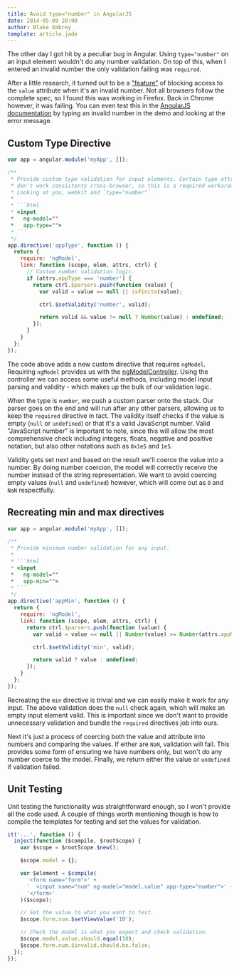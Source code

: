 ```yaml
---
title: Avoid type="number" in AngularJS
date: 2014-05-09 20:00
author: Blake Embrey
template: article.jade
---
```


The other day I got hit by a peculiar bug in Angular. Using `type="number"` on an input element wouldn't do any number validation. On top of this, when I entered an invalid number the only validation failing was `required`.

After a little research, it turned out to be a ["feature"](http://www.w3.org/TR/html5/forms.html#number-state-%28type=number%29) of blocking access to the `value` attribute when it's an invalid number. Not all browsers follow the complete spec, so I found this was working in Firefox. Back in Chrome however, it was failing. You can even test this in the [AngularJS documentation](https://docs.angularjs.org/api/ng/input/input%5Bnumber%5D) by typing an invalid number in the demo and looking at the error message.

## Custom Type Directive

~~~javascript
var app = angular.module('myApp', []);

/**
 * Provide custom type validation for input elements. Certain type attributes
 * don't work consistenty cross-browser, so this is a required workaround.
 * Looking at you, webkit and `type="number"`.
 *
 * ```html
 * <input
 *   ng-model=""
 *   app-type="">
 * ```
 */
app.directive('appType', function () {
  return {
    require: 'ngModel',
    link: function (scope, elem, attrs, ctrl) {
      // Custom number validation logic.
      if (attrs.appType === 'number') {
        return ctrl.$parsers.push(function (value) {
          var valid = value == null || isFinite(value);

          ctrl.$setValidity('number', valid);

          return valid && value != null ? Number(value) : undefined;
        });
      }
    }
  };
});
~~~

The code above adds a new custom directive that requires `ngModel`. Requiring `ngModel` provides us with the [ngModelController](http://docs.angularjs.org/api/ng.directive:ngModel.NgModelController). Using the controller we can access some useful methods, including model input parsing and validity - which makes up the bulk of our validation logic.

When the type is `number`, we push a custom parser onto the stack. Our parser goes on the end and will run after any other parsers, allowing us to keep the `required` directive in tact. The validity itself checks if the value is empty (`null` or `undefined`) or that it's a valid JavaScript number. Valid "JavaScript number" is important to note, since this will allow the most comprehensive check including integers, floats, negative and positive notation, but also other notations such as `0x1e5` and `1e5`.

Validity gets set next and based on the result we'll coerce the value into a number. By doing number coercion, the model will correctly receive the number instead of the string representation. We want to avoid coercing empty values (`null` and `undefined`) however, which will come out as `0` and `NaN` respectfully.

## Recreating min and max directives

~~~javascript
var app = angular.module('myApp', []);

/**
 * Provide minimum number validation for any input.
 *
 * ```html
 * <input
 *   ng-model=""
 *   app-min="">
 * ```
 */
app.directive('appMin', function () {
  return {
    require: 'ngModel',
    link: function (scope, elem, attrs, ctrl) {
      return ctrl.$parsers.push(function (value) {
        var valid = value == null || Number(value) >= Number(attrs.appMin);

        ctrl.$setValidity('min', valid);

        return valid ? value : undefined;
      });
    }
  };
});
~~~

Recreating the `min` directive is trivial and we can easily make it work for any input. The above validation does the `null` check again, which will make an empty input element valid. This is important since we don't want to provide unnecessary validation and bundle the `required` directives job into ours.

Next it's just a process of coercing both the value and attribute into numbers and comparing the values. If either are `NaN`, validation will fail. This provides some form of ensuring we have numbers only, but won't do any number coerce to the model. Finally, we return either the value or `undefined` if validation failed.

## Unit Testing

Unit testing the functionality was straightforward enough, so I won't provide all the code used. A couple of things worth mentioning though is how to compile the templates for testing and set the values for validation.

```javascript
it('...', function () {
  inject(function ($compile, $rootScope) {
    var $scope = $rootScope.$new();

    $scope.model = {};

    var $element = $compile(
      '<form name="form">' +
      '  <input name="num" ng-model="model.value" app-type="number">' +
      '</form>'
    )($scope);

    // Set the value to what you want to test.
    $scope.form.num.$setViewValue('10');

    // Check the model is what you expect and check validation.
    $scope.model.value.should.equal(10);
    $scope.form.num.$invalid.should.be.false;
  });
});
```
